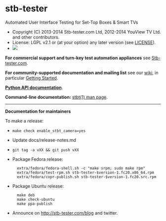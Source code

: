 # stb-tester

Automated User Interface Testing for Set-Top Boxes & Smart TVs

* Copyright (C) 2013-2014 Stb-tester.com Ltd,
  2012-2014 YouView TV Ltd. and other contributors.
* License: LGPL v2.1 or (at your option) any later version (see [LICENSE]).
* <a href="https://travis-ci.org/stb-tester/stb-tester">
    <img src="https://travis-ci.org/stb-tester/stb-tester.png?branch=master">
  </a>

**For commercial support and turn-key test automation appliances** see
[Stb-tester.com].

**For community-supported documentation and mailing list** see our [wiki], in
particular [Getting Started].

**[Python API documentation]**.

**Command-line documentation:** [stbt(1) man page].

------------------------------------------------------------------------------

**Documentation for maintainers**

To make a release:

* `make check enable_stbt_camera=yes`
* Update docs/release-notes.md
* `git tag -a vXX && git push vXX`
* Package Fedora release:

        extra/fedora/fedora-shell.sh -c "make srpm; sudo make rpm"
        extra/fedora/test-rpm.sh stb-tester-$version-1.fc20.x86_64.rpm
        extra/fedora/copr-publish.sh stb-tester-$version-1.fc20.src.rpm

* Package Ubuntu release:

        make deb
        make check-ubuntu
        make ppa-publish

* Announce on <http://stb-tester.com/blog> and twitter.


[Stb-tester.com]: http://stb-tester.com
[LICENSE]: https://github.com/stb-tester/stb-tester/blob/master/LICENSE
[wiki]: https://github.com/stb-tester/stb-tester/wiki
[Getting Started]: https://github.com/stb-tester/stb-tester/wiki/Getting-started-with-stb-tester
[stbt(1) man page]: https://github.com/stb-tester/stb-tester/blob/master/docs/stbt.1.rst
[Python API documentation]: http://stb-tester.com/stb-tester-one/rev2015.1/python-api
